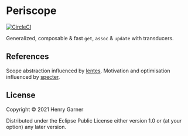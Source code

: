 # Periscope

[![CircleCI](https://circleci.com/gh/henrygarner/periscope/tree/master.svg?style=svg)](https://circleci.com/gh/henrygarner/periscope/tree/master)

Generalized, composable & fast `get`, `assoc` & `update` with transducers.

## References

Scope abstraction influenced by [lentes](https://github.com/funcool/lentes).
Motivation and optimisation influenced by [specter](https://github.com/redplanetlabs/specter).

## License

Copyright © 2021 Henry Garner

Distributed under the Eclipse Public License either version 1.0 or (at
your option) any later version.

